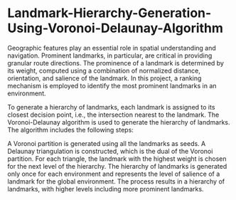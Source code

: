 # Landmark-Hierarchy-Generation-Using-Voronoi-Delaunay-Algorithm
Geographic features play an essential role in spatial understanding and navigation. Prominent landmarks, in particular, are critical in providing granular route directions. The prominence of a landmark is determined by its weight, computed using a combination of normalized distance, orientation, and salience of the landmark. In this project, a ranking mechanism is employed to identify the most prominent landmarks in an environment.

To generate a hierarchy of landmarks, each landmark is assigned to its closest decision point, i.e., the intersection nearest to the landmark. The Voronoi-Delaunay algorithm is used to generate the hierarchy of landmarks. The algorithm includes the following steps:

A Voronoi partition is generated using all the landmarks as seeds.
A Delaunay triangulation is constructed, which is the dual of the Voronoi partition.
For each triangle, the landmark with the highest weight is chosen for the next level of the hierarchy.
The hierarchy of landmarks is generated only once for each environment and represents the level of salience of a landmark for the global environment. The process results in a hierarchy of landmarks, with higher levels including more prominent landmarks.

